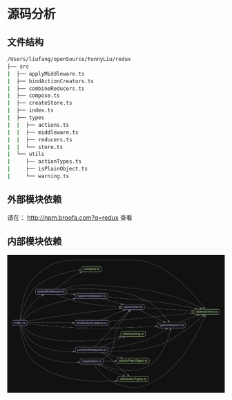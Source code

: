 
# 源码分析

## 文件结构

``` bash
/Users/liufang/openSource/FunnyLiu/redux
├── src
|  ├── applyMiddleware.ts
|  ├── bindActionCreators.ts
|  ├── combineReducers.ts
|  ├── compose.ts
|  ├── createStore.ts
|  ├── index.ts
|  ├── types
|  |  ├── actions.ts
|  |  ├── middleware.ts
|  |  ├── reducers.ts
|  |  └── store.ts
|  └── utils
|     ├── actionTypes.ts
|     ├── isPlainObject.ts
|     └── warning.ts
```

## 外部模块依赖

请在： http://npm.broofa.com?q=redux 查看

## 内部模块依赖

![img](./inner.svg)
  